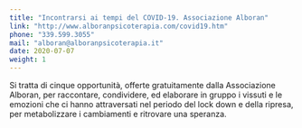 ```yaml
---
title: "Incontrarsi ai tempi del COVID-19. Associazione Alboran"
link: "http://www.alboranpsicoterapia.com/covid19.htm"
phone: "339.599.3055"
mail: "alboran@alboranpsicoterapia.it"
date: 2020-07-07
weight: 1
---
```


Si tratta di cinque opportunità, offerte gratuitamente dalla Associazione Alboran, per raccontare, condividere, ed elaborare in gruppo i vissuti e le emozioni che ci hanno attraversati nel periodo del lock down e della ripresa, per metabolizzare i cambiamenti e ritrovare una speranza.
